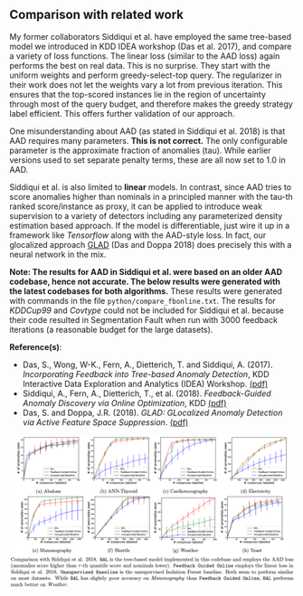 Comparison with related work
----------------------------
My former collaborators Siddiqui et al. have employed the same tree-based model we introduced in KDD IDEA workshop (Das et al. 2017), and compare a variety of loss functions. The linear loss (similar to the AAD loss) again performs the best on real data. This is no surprise. They start with the uniform weights and perform greedy-select-top query. The regularizer in their work does not let the weights vary a lot from previous iteration. This ensures that the top-scored instances lie in the region of uncertainty through most of the query budget, and therefore makes the greedy strategy label efficient. This offers further validation of our approach.

One misunderstanding about AAD (as stated in Siddiqui et al. 2018) is that AAD requires many parameters. **This is not correct.** The only configurable parameter is the approximate fraction of anomalies (tau). While earlier versions used to set separate penalty terms, these are all now set to 1.0 in AAD.

Siddiqui et al. is also limited to **linear** models. In contrast, since AAD tries to score anomalies higher than nominals in a principled manner with the tau-th ranked score/instance as proxy, it can be applied to introduce weak supervision to a variety of detectors including any parameterized density estimation based approach. If the model is differentiable, just wire it up in a framework like *Tensorflow* along with the AAD-style loss. In fact, our glocalized approach [GLAD](https://github.com/shubhomoydas/ad_examples#glocalized-anomaly-detection) (Das and Doppa 2018) does precisely this with a neural network in the mix.

**Note: The results for AAD in Siddiqui et al. were based on an older AAD codebase, hence not accurate. The below results were generated with the latest codebases for both algorithms.** These results were generated with commands in the file `python/compare_fbonline.txt`. The results for *KDDCup99* and *Covtype* could not be included for Siddiqui et al. because their code resulted in Segmentation Fault when run with 3000 feedback iterations (a reasonable budget for the large datasets).

**Reference(s)**:
  - Das, S., Wong, W-K., Fern, A., Dietterich, T. and Siddiqui, A. (2017). *Incorporating Feedback into Tree-based Anomaly Detection*, KDD Interactive Data Exploration and Analytics (IDEA) Workshop. [(pdf)](https://arxiv.org/pdf/1708.09441)
  - Siddiqui, A., Fern, A., Dietterich, T., et al. (2018). *Feedback-Guided Anomaly Discovery via Online Optimization*, KDD [(pdf)](http://web.engr.oregonstate.edu/~afern/papers/kdd18-siddiqui.pdf)
  - Das, S. and Doppa, J.R. (2018). *GLAD: GLocalized Anomaly Detection via Active Feature Space Suppression*. [(pdf)](https://arxiv.org/pdf/1810.01403.pdf)
  
![Comparison FBOnline](figures/compare_fbonline.png)


